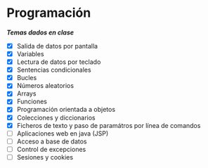 # Programación

***Temas dados en clase***
- [x] Salida de datos por pantalla
- [x] Variables
- [x] Lectura de datos por teclado
- [x] Sentencias condicionales
- [x] Bucles
- [x] Números aleatorios
- [x] Arrays
- [x] Funciones
- [x] Programación orientada a objetos
- [x] Colecciones y diccionarios
- [x] Ficheros de texto y paso de paramátros por línea de comandos
- [ ] Aplicaciones web en java (JSP)
- [ ] Acceso a base de datos
- [ ] Control de excepciones
- [ ] Sesiones y cookies
